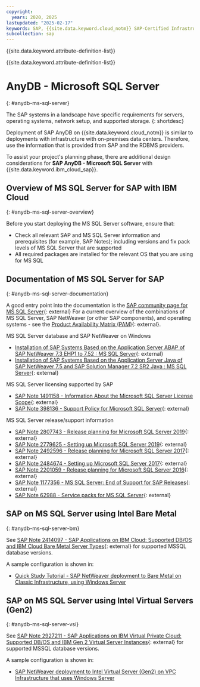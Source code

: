 ```yaml
---
copyright:
  years: 2020, 2025
lastupdated: "2025-02-17"
keywords: SAP, {{site.data.keyword.cloud_notm}} SAP-Certified Infrastructure, {{site.data.keyword.ibm_cloud_sap}}, SAP Workloads
subcollection: sap
---
```


{{site.data.keyword.attribute-definition-list}}


{{site.data.keyword.attribute-definition-list}}

# AnyDB - Microsoft SQL Server
{: #anydb-ms-sql-server}

The SAP systems in a landscape have specific requirements for servers, operating systems, network setup, and supported storage.
{: shortdesc}

Deployment of SAP AnyDB on {{site.data.keyword.cloud_notm}} is similar to deployments with infrastructure with on-premises data centers. Therefore, use the information that is provided from SAP and the RDBMS providers.

To assist your project's planning phase, there are additional design considerations for **SAP AnyDB - Microsoft SQL Server** with {{site.data.keyword.ibm_cloud_sap}}.

## Overview of MS SQL Server for SAP with IBM Cloud
{: #anydb-ms-sql-server-overview}

Before you start deploying the MS SQL Server software, ensure that:
 * Check all relevant SAP and MS SQL Server information and prerequisites (for example, SAP Notes); including versions and fix pack levels of MS SQL Server that are supported
 * All required packages are installed for the relevant OS that you are using for MS SQL

## Documentation of MS SQL Server for SAP
{: #anydb-ms-sql-server-documentation}

A good entry point into the documentation is the [SAP community page for MS SQL Server](https://pages.community.sap.com/topics/sql-server){: external}
For a current overview of the combinations of MS SQL Server, SAP NetWeaver (or other SAP components), and operating systems - see the [Product Availability Matrix (PAM)](https://userapps.support.sap.com/sap/support/pam){: external}.

MS SQL Server database and SAP NetWeaver on Windows
 * [Installation of SAP Systems Based on the Application Server ABAP of SAP NetWeaver 7.3 EHP1 to 7.52 : MS SQL Server](https://help.sap.com/docs/SLTOOLSET/c22d9ecc82ca4ab591a91942fe5c0020/9420dabb130e4ae1996b3f39e202cc6e.html?version=CURRENT_VERSION){: external}
 * [Installation of SAP Systems Based on the Application Server Java of SAP NetWeaver 7.5 and SAP Solution Manager 7.2 SR2 Java : MS SQL Server](https://help.sap.com/docs/SLTOOLSET/34ba60e8526d4110921c9c0fd05b4b6d/9420dabb130e4ae1996b3f39e202cc6e.html?version=CURRENT_VERSION){: external}

MS SQL Server licensing supported by SAP
 * [SAP Note 1491158 - Information About the Microsoft SQL Server License Scope](https://me.sap.com/notes/1491158){: external}
 * [SAP Note 398136 - Support Policy for Microsoft SQL Server](https://me.sap.com/notes/398136){: external}

MS SQL Server release/support information
 * [SAP Note 2807743 - Release planning for Microsoft SQL Server 2019](https://me.sap.com/notes/2807743){: external}
 * [SAP Note 2779625 - Setting up Microsoft SQL Server 2019](https://me.sap.com/notes/2779625){: external}
 * [SAP Note 2492596 - Release planning for Microsoft SQL Server 2017](https://me.sap.com/notes/2492596){: external}
 * [SAP Note 2484674 - Setting up Microsoft SQL Server 2017](https://me.sap.com/notes/2484674){: external}
 * [SAP Note 2201059 - Release planning for Microsoft SQL Server 2016](https://me.sap.com/notes/2201059){: external}
 * [SAP Note 1177356 - MS SQL Server: End of Support for SAP Releases](https://me.sap.com/notes/1177356){: external}
 * [SAP Note 62988 - Service packs for MS SQL Server](https://me.sap.com/notes/62988){: external}

## SAP on MS SQL Server using Intel Bare Metal
{: #anydb-ms-sql-server-bm}

See [SAP Note 2414097 - SAP Applications on IBM Cloud: Supported DB/OS and IBM Cloud Bare Metal Server Types](https://me.sap.com/notes/2414097){: external} for supported MSSQL database versions.

A sample configuration is shown in:
 * [Quick Study Tutorial - SAP NetWeaver deployment to Bare Metal on Classic Infrastructure, using Windows Server](/docs/sap?topic=sap-quickstudy-bm-netweaver-wins)

##  SAP on MS SQL Server using Intel Virtual Servers (Gen2)
{: #anydb-ms-sql-server-vsi}

See [SAP Note 2927211 - SAP Applications on IBM Virtual Private Cloud: Supported DB/OS and IBM Gen 2 Virtual Server Instances](https://me.sap.com/notes/2927211){: external} for supported MSSQL database versions.

A sample configuration is shown in:
 * [SAP NetWeaver deployment to Intel Virtual Server (Gen2) on VPC Infrastructure that uses Windows Server](/docs/sap?topic=sap-quickstudy-vs-gen2-netweaver-wins)
